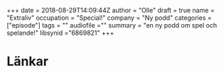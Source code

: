 +++
date = 2018-08-29T14:09:44Z
author = "Olle"
draft = true
name = "Extraliv"
occupation = "Special!"
company = "Ny podd"
categories = ["episode"]
tags = ""
audiofile =""
summary = "en ny podd om spel och spelande!"
libsynid ="6869821"
+++

# Länkar
